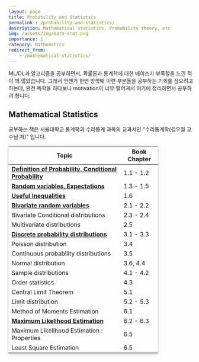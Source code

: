 ```yaml
---
layout: page
title: Probability and Statistics
permalink : /probability-and-statistics/
description: Mathematical statistics, Probability theory, etc
img: /assets/img/math-stat.png
importance: 1
category: Mathematics
redirect_from:
    - /mathematical-statistics/
---
```


ML/DL과 알고리즘을 공부하면서, 확률론과 통계학에 대한 베이스가 부족함을 느낀 적이 꽤 많았습니다. 그래서 언젠가 한번 방학때 이런 부분들을 공부하는 기회를 삼으려고 하는데, 완전 독학을 하다보니 motivation이 너무 떨어져서 여기에 정리하면서 공부하려 합니다.

## Mathematical Statistics

공부하는 책은 서울대학교 통계학과 수리통계 과목의 교과서인 "수리통계학(김우철 교수님 저)" 입니다. 

<style>
table th:first-of-type {
    width: 75%;
}
table th:nth-of-type(2) {
    width: 25%;
}
table {
    width:80%;
	box-shadow: 0 2px 5px 0 rgba(0, 0, 0, 0.16), 0 2px 10px 0 rgba(0, 0, 0, 0.12);
}
</style>


| **Topic**                                                                                          | **Book Chapter** |
| -------------------------------------------------------------------------------------------------- | ---------------- |
| **[Definition of Probability, Conditional Probability](/mathematical-statistics/01-probability/)** | 1.1 - 1.2        |
| **[Random variables, Expectations](/mathematical-statistics/02-random-variables/)**                | 1.3 - 1.5        |
| **[Useful Inequalities](/mathematical-statistics/03-useful-inequalities)**                         | 1.6              |
| **[Bivariate random variables](/mathematical-statistics/04-bivariate-random-variables/)**          | 2.1 - 2.2        |
| Bivariate Conditional distributions                                                                | 2.3 - 2.4        |
| Multivariate distributions                                                                         | 2.5              |
| **[Discrete probability distributions](/mathematical-statistics/07-discrete-distributions/)**      | 3.1 - 3.3        |
| Poisson distribution                                                                               | 3.4              |
| Continuous probability distributions                                                               | 3.5              |
| Normal distribution                                                                                | 3.6, 4.4         |
| Sample distributions                                                                               | 4.1 - 4.2        |
| Order statistics                                                                                   | 4.3              |
| Central Limit Theorem                                                                              | 5.1              |
| Limit distribution                                                                                 | 5.2 - 5.3        |
| Method of Moments Estimation                                                                       | 6.1              |
| [**Maximum Likelihood Estimation**](/mathematical-statistics/Maximum-Likelihood-Estimation)        | 6.2 - 6.3        |
| Maximum Likelihood Estimation : Properties                                                         | 6.5              |
| Least Square Estimation                                                                            | 6.5              |